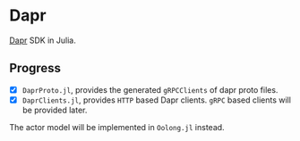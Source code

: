 # Dapr

[Dapr](https://dapr.io/) SDK in Julia.

## Progress

- [x] `DaprProto.jl`, provides the generated `gRPCClients` of dapr proto files.
- [x] `DaprClients.jl`, provides `HTTP` based Dapr clients. `gRPC` based clients will be provided later.

The actor model will be implemented in `Oolong.jl` instead.
